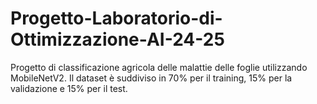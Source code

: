 # Progetto-Laboratorio-di-Ottimizzazione-AI-24-25
Progetto di classificazione agricola delle malattie delle foglie utilizzando MobileNetV2.
Il dataset è suddiviso in 70% per il training, 15% per la validazione e 15% per il test.
